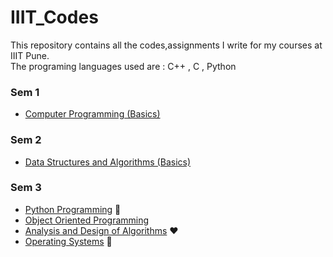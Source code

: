 # IIIT_Codes
This repository contains all the codes,assignments I write for my courses at IIIT Pune.<br>
The programing languages used are : C++ , C , Python 

###  Sem 1 
  * [Computer Programming (Basics)](https://github.com/darshancool25/IIIT_Codes/tree/master/FY%20Lab%20Codes/SEM%201)

###  Sem 2 
  * [Data Structures and Algorithms (Basics)](https://github.com/darshancool25/IIIT_Codes/tree/master/FY%20Lab%20Codes/SEM%202)
###  Sem 3 
  * [Python Programming](https://github.com/darshancool25/IIIT_Codes/tree/master/SY%20Lab%20Codes/SEM%203/SEM%203%20Python) :snake:
  * [Object Oriented Programming](https://github.com/darshancool25/IIIT_Codes/tree/master/SY%20Lab%20Codes/SEM%203/SEM%203%20OOPM)
  * [Analysis and Design of Algorithms](https://github.com/darshancool25/IIIT_Codes/tree/master/SY%20Lab%20Codes/SEM%203/SEM%203%20AADA) :heart:
  * [Operating Systems](https://github.com/darshancool25/IIIT_Codes/tree/master/SY%20Lab%20Codes/SEM%203/SEM%203%20OS) :ghost:
